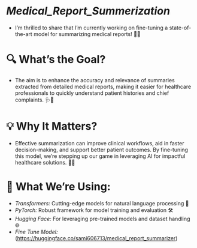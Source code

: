 # *Medical_Report_Summerization*
- I’m thrilled to share that I’m currently working on fine-tuning a state-of-the-art model for summarizing medical reports! 🎯✨

# 🔍 What’s the Goal?
- The aim is to enhance the accuracy and relevance of summaries extracted from detailed medical reports, making it easier for healthcare professionals to quickly understand patient histories and chief complaints. 🩺🔬

# 💡 Why It Matters?
- Effective summarization can improve clinical workflows, aid in faster decision-making, and support better patient outcomes. By fine-tuning this model, we’re stepping up our game in leveraging AI for impactful healthcare solutions. 💪💉

# 🔧 What We’re Using:

- *Transformers:* Cutting-edge models for natural language processing 🤖
- *PyTorch:* Robust framework for model training and evaluation 🛠️
- *Hugging Face:* For leveraging pre-trained models and dataset handling 🌐
- *Fine Tune Model:*(https://huggingface.co/sami606713/medical_report_summarizer)
